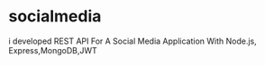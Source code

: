# socialmedia
i developed  REST API For A Social Media Application With Node.js, Express,MongoDB,JWT
